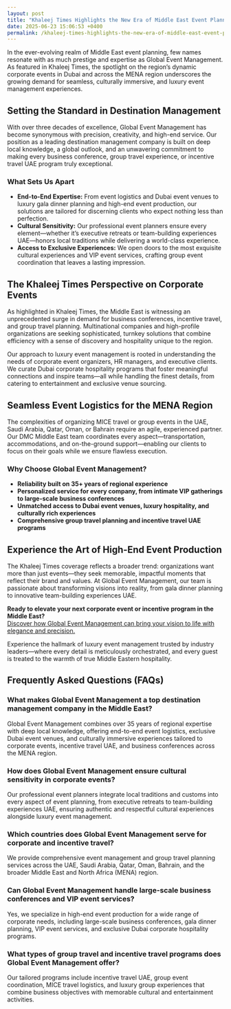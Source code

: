 ```yaml
---
layout: post
title: "Khaleej Times Highlights the New Era of Middle East Event Planning"
date: 2025-06-23 15:06:53 +0400
permalink: /khaleej-times-highlights-the-new-era-of-middle-east-event-planning/
---
```

In the ever-evolving realm of Middle East event planning, few names resonate with as much prestige and expertise as Global Event Management. As featured in Khaleej Times, the spotlight on the region’s dynamic corporate events in Dubai and across the MENA region underscores the growing demand for seamless, culturally immersive, and luxury event management experiences.

## Setting the Standard in Destination Management

With over three decades of excellence, Global Event Management has become synonymous with precision, creativity, and high-end service. Our position as a leading destination management company is built on deep local knowledge, a global outlook, and an unwavering commitment to making every business conference, group travel experience, or incentive travel UAE program truly exceptional.

### What Sets Us Apart

- **End-to-End Expertise:** From event logistics and Dubai event venues to luxury gala dinner planning and high-end event production, our solutions are tailored for discerning clients who expect nothing less than perfection.
- **Cultural Sensitivity:** Our professional event planners ensure every element—whether it’s executive retreats or team-building experiences UAE—honors local traditions while delivering a world-class experience.
- **Access to Exclusive Experiences:** We open doors to the most exquisite cultural experiences and VIP event services, crafting group event coordination that leaves a lasting impression.

## The Khaleej Times Perspective on Corporate Events

As highlighted in Khaleej Times, the Middle East is witnessing an unprecedented surge in demand for business conferences, incentive travel, and group travel planning. Multinational companies and high-profile organizations are seeking sophisticated, turnkey solutions that combine efficiency with a sense of discovery and hospitality unique to the region.

Our approach to luxury event management is rooted in understanding the needs of corporate event organizers, HR managers, and executive clients. We curate Dubai corporate hospitality programs that foster meaningful connections and inspire teams—all while handling the finest details, from catering to entertainment and exclusive venue sourcing.

## Seamless Event Logistics for the MENA Region

The complexities of organizing MICE travel or group events in the UAE, Saudi Arabia, Qatar, Oman, or Bahrain require an agile, experienced partner. Our DMC Middle East team coordinates every aspect—transportation, accommodations, and on-the-ground support—enabling our clients to focus on their goals while we ensure flawless execution.

### Why Choose Global Event Management?

- **Reliability built on 35+ years of regional experience**
- **Personalized service for every company, from intimate VIP gatherings to large-scale business conferences**
- **Unmatched access to Dubai event venues, luxury hospitality, and culturally rich experiences**
- **Comprehensive group travel planning and incentive travel UAE programs**

## Experience the Art of High-End Event Production

The Khaleej Times coverage reflects a broader trend: organizations want more than just events—they seek memorable, impactful moments that reflect their brand and values. At Global Event Management, our team is passionate about transforming visions into reality, from gala dinner planning to innovative team-building experiences UAE.

**Ready to elevate your next corporate event or incentive program in the Middle East?**  
[Discover how Global Event Management can bring your vision to life with elegance and precision.](https://geventm.com/)

Experience the hallmark of luxury event management trusted by industry leaders—where every detail is meticulously orchestrated, and every guest is treated to the warmth of true Middle Eastern hospitality.

## Frequently Asked Questions (FAQs)

### What makes Global Event Management a top destination management company in the Middle East?  
Global Event Management combines over 35 years of regional expertise with deep local knowledge, offering end-to-end event logistics, exclusive Dubai event venues, and culturally immersive experiences tailored to corporate events, incentive travel UAE, and business conferences across the MENA region.

### How does Global Event Management ensure cultural sensitivity in corporate events?  
Our professional event planners integrate local traditions and customs into every aspect of event planning, from executive retreats to team-building experiences UAE, ensuring authentic and respectful cultural experiences alongside luxury event management.

### Which countries does Global Event Management serve for corporate and incentive travel?  
We provide comprehensive event management and group travel planning services across the UAE, Saudi Arabia, Qatar, Oman, Bahrain, and the broader Middle East and North Africa (MENA) region.

### Can Global Event Management handle large-scale business conferences and VIP event services?  
Yes, we specialize in high-end event production for a wide range of corporate needs, including large-scale business conferences, gala dinner planning, VIP event services, and exclusive Dubai corporate hospitality programs.

### What types of group travel and incentive travel programs does Global Event Management offer?  
Our tailored programs include incentive travel UAE, group event coordination, MICE travel logistics, and luxury group experiences that combine business objectives with memorable cultural and entertainment activities.

<script type="application/ld+json">
{
  "@context": "https://schema.org",
  "@type": "BlogPosting",
  "headline": "Khaleej Times Highlights the New Era of Middle East Event Planning",
  "description": "Explore how Global Event Management is revolutionizing Middle East event planning with luxury event management, corporate events in Dubai, and culturally immersive experiences across the MENA region.",
  "author": {
    "@type": "Person",
    "name": "Global Event Management"
  },
  "publisher": {
    "@type": "Organization",
    "name": "Global Event Management",
    "logo": {
      "@type": "ImageObject",
      "url": "https://geventm.com/logo.png"
    }
  },
  "datePublished": "2024-06-01",
  "mainEntityOfPage": {
    "@type": "WebPage",
    "@id": "https://geventm.com/blog/khaleej-times-middle-east-event-planning"
  },
  "url": "https://geventm.com/blog/khaleej-times-middle-east-event-planning"
}
</script>

<script type="application/ld+json">
{
  "@context": "https://schema.org",
  "@type": "FAQPage",
  "mainEntity": [
    {
      "@type": "Question",
      "name": "What makes Global Event Management a top destination management company in the Middle East?",
      "acceptedAnswer": {
        "@type": "Answer",
        "text": "Global Event Management combines over 35 years of regional expertise with deep local knowledge, offering end-to-end event logistics, exclusive Dubai event venues, and culturally immersive experiences tailored to corporate events, incentive travel UAE, and business conferences across the MENA region."
      }
    },
    {
      "@type": "Question",
      "name": "How does Global Event Management ensure cultural sensitivity in corporate events?",
      "acceptedAnswer": {
        "@type": "Answer",
        "text": "Our professional event planners integrate local traditions and customs into every aspect of event planning, from executive retreats to team-building experiences UAE, ensuring authentic and respectful cultural experiences alongside luxury event management."
      }
    },
    {
      "@type": "Question",
      "name": "Which countries does Global Event Management serve for corporate and incentive travel?",
      "acceptedAnswer": {
        "@type": "Answer",
        "text": "We provide comprehensive event management and group travel planning services across the UAE, Saudi Arabia, Qatar, Oman, Bahrain, and the broader Middle East and North Africa (MENA) region."
      }
    },
    {
      "@type": "Question",
      "name": "Can Global Event Management handle large-scale business conferences and VIP event services?",
      "acceptedAnswer": {
        "@type": "Answer",
        "text": "Yes, we specialize in high-end event production for a wide range of corporate needs, including large-scale business conferences, gala dinner planning, VIP event services, and exclusive Dubai corporate hospitality programs."
      }
    },
    {
      "@type": "Question",
      "name": "What types of group travel and incentive travel programs does Global Event Management offer?",
      "acceptedAnswer": {
        "@type": "Answer",
        "text": "Our tailored programs include incentive travel UAE, group event coordination, MICE travel logistics, and luxury group experiences that combine business objectives with memorable cultural and entertainment activities."
      }
    }
  ]
}
</script>